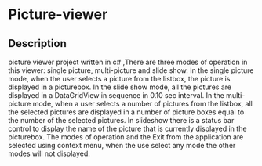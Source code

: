 # Picture-viewer
## Description 
picture viewer project written in c# ,There are three modes of operation in this viewer: single picture, multi-picture and  slide show. In the single picture mode, when the user selects a picture from the listbox, the picture is displayed in a picturebox. In the slide show mode, all the pictures are displayed in a DataGridView  in sequence in 0.10 sec interval. In the multi-picture mode, when a user selects a number of pictures from the listbox, all the selected pictures are displayed in a number of picture boxes equal to the number of the selected pictures. In slideshow there is a status bar control to display the name of the picture that is currently displayed in the picturebox. The modes of operation and the Exit from the application are selected using context menu, when the use select any mode the other modes will not displayed.
